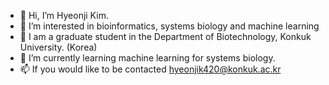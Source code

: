 - 👋 Hi, I’m Hyeonji Kim.
- 👀 I’m interested in bioinformatics, systems biology and machine learning
- 🌱 I am a graduate student in the Department of Biotechnology, Konkuk University. (Korea)
- 💞️ I’m currently learning machine learning for systems biology.
- 📫 If you would like to be contacted  hyeonjik420@konkuk.ac.kr

<!---
hkim420/hkim420 is a ✨ special ✨ repository because its `README.md` (this file) appears on your GitHub profile.
You can click the Preview link to take a look at your changes.
--->
